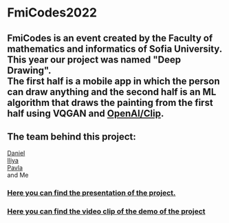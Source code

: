 # FmiCodes2022
## FmiCodes is an event created by the Faculty of mathematics and informatics of Sofia University. <br>This year our project was named "Deep Drawing". <br>The first half is a mobile app in which the person can draw anything and the second half is an ML algorithm that draws the painting from the first half using VQGAN and [OpenAI/Clip](https://github.com/openai/CLIP). 
## The team behind this project:
[Daniel](https://github.com/Kaisiq)<br>
[Iliya](https://github.com/IliaPetrov1)<br>
[Pavla](https://github.com/PavlaManova)<br>
and Me
  
### [Here you can find the presentation of the project.](https://github.com/teodor-hristov/FmiCodes2022/blob/main/Deep-Draw.pptx)
### [Here you can find the video clip of the demo of the project](https://youtu.be/JskQ6mPHqDo?t=10962)
